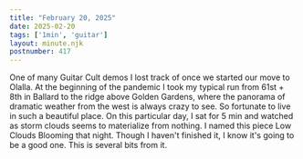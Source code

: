 ```yaml
---
title: "February 20, 2025"
date: 2025-02-20
tags: ['1min', 'guitar']
layout: minute.njk
postnumber: 417
---
```

One of many Guitar Cult demos I lost track of once we started our move to Olalla. At the beginning of the pandemic I took my typical run from 61st + 8th in Ballard to the ridge above Golden Gardens, where the panorama of dramatic weather from the west is always crazy to see. So fortunate to live in such a beautiful place. On this particular day, I sat for 5 min and watched as storm clouds seems to materialize from nothing. I named this piece Low Clouds Blooming that night. Though I haven't finished it, I know it's going to be a good one. This is several bits from it. 